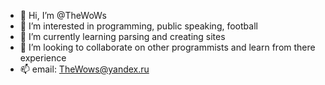 - 👋 Hi, I’m @TheWoWs
- 👀 I’m interested in programming, public speaking, football
- 🌱 I’m currently learning parsing and creating sites
- 💞️ I’m looking to collaborate on other programmists and learn from there experience
- 📫 email: TheWows@yandex.ru
